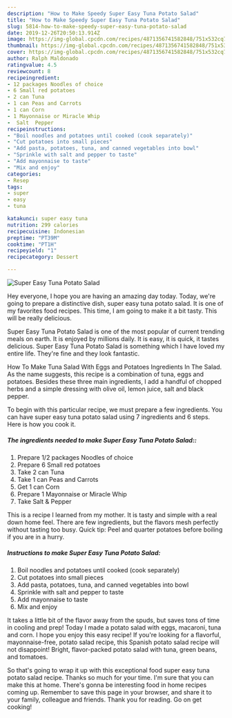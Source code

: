 ```yaml
---
description: "How to Make Speedy Super Easy Tuna Potato Salad"
title: "How to Make Speedy Super Easy Tuna Potato Salad"
slug: 5814-how-to-make-speedy-super-easy-tuna-potato-salad
date: 2019-12-26T20:50:13.914Z
image: https://img-global.cpcdn.com/recipes/4871356741582848/751x532cq70/super-easy-tuna-potato-salad-recipe-main-photo.jpg
thumbnail: https://img-global.cpcdn.com/recipes/4871356741582848/751x532cq70/super-easy-tuna-potato-salad-recipe-main-photo.jpg
cover: https://img-global.cpcdn.com/recipes/4871356741582848/751x532cq70/super-easy-tuna-potato-salad-recipe-main-photo.jpg
author: Ralph Maldonado
ratingvalue: 4.5
reviewcount: 8
recipeingredient:
- 12 packages Noodles of choice
- 6 Small red potatoes
- 2 can Tuna
- 1 can Peas and Carrots
- 1 can Corn
- 1 Mayonnaise or Miracle Whip
-  Salt  Pepper
recipeinstructions:
- "Boil noodles and potatoes until cooked (cook separately)"
- "Cut potatoes into small pieces"
- "Add pasta, potatoes, tuna, and canned vegetables into bowl"
- "Sprinkle with salt and pepper to taste"
- "Add mayonnaise to taste"
- "Mix and enjoy"
categories:
- Resep
tags:
- super
- easy
- tuna

katakunci: super easy tuna
nutrition: 299 calories
recipecuisine: Indonesian
preptime: "PT39M"
cooktime: "PT1H"
recipeyield: "1"
recipecategory: Dessert

---
```



![Super Easy Tuna Potato Salad](https://img-global.cpcdn.com/recipes/4871356741582848/751x532cq70/super-easy-tuna-potato-salad-recipe-main-photo.jpg)

Hey everyone, I hope you are having an amazing day today. Today, we're going to prepare a distinctive dish, super easy tuna potato salad. It is one of my favorites food recipes. This time, I am going to make it a bit tasty. This will be really delicious.

Super Easy Tuna Potato Salad is one of the most popular of current trending meals on earth. It is enjoyed by millions daily. It is easy, it is quick, it tastes delicious. Super Easy Tuna Potato Salad is something which I have loved my entire life. They're fine and they look fantastic.

How To Make Tuna Salad With Eggs and Potatoes Ingredients In The Salad. As the name suggests, this recipe is a combination of tuna, eggs and potatoes. Besides these three main ingredients, I add a handful of chopped herbs and a simple dressing with olive oil, lemon juice, salt and black pepper.


To begin with this particular recipe, we must prepare a few ingredients. You can have super easy tuna potato salad using 7 ingredients and 6 steps. Here is how you cook it.

##### The ingredients needed to make Super Easy Tuna Potato Salad::

1. Prepare 1/2 packages Noodles of choice
1. Prepare 6 Small red potatoes
1. Take 2 can Tuna
1. Take 1 can Peas and Carrots
1. Get 1 can Corn
1. Prepare 1 Mayonnaise or Miracle Whip
1. Take  Salt &amp; Pepper


This is a recipe I learned from my mother. It is tasty and simple with a real down home feel. There are few ingredients, but the flavors mesh perfectly without tasting too busy. Quick tip: Peel and quarter potatoes before boiling if you are in a hurry. 

##### Instructions to make Super Easy Tuna Potato Salad:

1. Boil noodles and potatoes until cooked (cook separately)
1. Cut potatoes into small pieces
1. Add pasta, potatoes, tuna, and canned vegetables into bowl
1. Sprinkle with salt and pepper to taste
1. Add mayonnaise to taste
1. Mix and enjoy


It takes a little bit of the flavor away from the spuds, but saves tons of time in cooling and prep! Today I made a potato salad with eggs, macaroni, tuna and corn. I hope you enjoy this easy recipe! If you&#39;re looking for a flavorful, mayonnaise-free, potato salad recipe, this Spanish potato salad recipe will not disappoint! Bright, flavor-packed potato salad with tuna, green beans, and tomatoes. 

So that's going to wrap it up with this exceptional food super easy tuna potato salad recipe. Thanks so much for your time. I'm sure that you can make this at home. There's gonna be interesting food in home recipes coming up. Remember to save this page in your browser, and share it to your family, colleague and friends. Thank you for reading. Go on get cooking!
